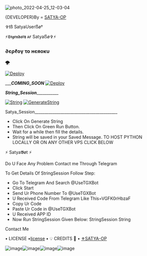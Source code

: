 ![photo_2022-04-25_12-03-04](https://user-images.githubusercontent.com/104726886/166154321-d25e17cc-e9fc-4d06-be99-9924483c7dfe.jpg)


{DEVELOPER}By = [SATYA-OP](http://t.me/Its_LegendBoy)


✞︎tß SatyaUserẞø†

⚡𝕷𝖊𝖌𝖊𝖓𝖉𝖆𝖗𝖞 ᴀғ Satyaẞø✞︎⚡

<h3> ∂єρℓογ το нєяοκυ </h3>

🌪

[![Deploy](https://www.herokucdn.com/deploy/button.svg)](https://heroku.com/deploy?template=https://github.com/SATYA-OP/SATYABOT)


__________COMING_SOON_______
[![Deploy](https://www.railway.app/deploy/button.svg)](https://railway.app/deploy?template=https://github.com/SATYA-OP/SATYABOT)


_______________String_Session__________________________

[![String]( https://telegra.ph/file/383b3fa18f0ee7a384b10.jpg)](https://replit.com/@SATYA-OP/COMINGT-SOON#main.py) 
[![GenerateString](https://img.shields.io/badge/repl.it-generateString-yellowgreen)](https://replit.com/@SATYA-OP/COMING-SOON#main.py) 

Satya_Session__________________________________________
- Click On Generate String
- Then Click On Green Run Button.
- Wait for a while then fill the details.
 - String will be saved in your Saved Message.
TO HOST PYTHON LOCALLY OR ON ANY OTHER VPS CLICK BELOW

⚡ Satya𝕭øt ⚡

Do U Face Any Problem Contact me Through Telegram

To Get Details Of StringSession Follow Step:
- Go To Telegram And Search @UseTGXBot
- Click Start
- Send Ur Phone Number To @UseTGXBot
- U Received Code From Telegram Like This=VGFK0rHbzaF
- Copy Ur Code
- Paste Ur Code in @UseTGXBot
- U Received APP ID
- Now Run StringSession Given Below:
StringSession
String

Contact Me

• LICENSE •[license](https://github.com/SATYA-OP/SATYABOT/blob/master/LICENSE)
• 💡 CREDITS 💞 •
[⚜SATYA-OP](https://github.com/SATYA-OP)
 
 ![image](https://user-images.githubusercontent.com/87700009/133560871-e318f78b-16e7-4fe5-ad57-f1661b99f576.png)![image](https://user-images.githubusercontent.com/87700009/133560891-ca9899ed-d95c-4050-b50a-af67790020f5.png)![image](https://user-images.githubusercontent.com/87700009/133560924-ac05edc1-43b8-4aa3-ab56-36661d5d5b5d.png)![image](https://user-images.githubusercontent.com/87700009/133560910-6117ba9e-9165-4fd1-8fb2-4d1ecca3c20e.png)
